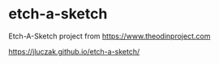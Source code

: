 # etch-a-sketch
Etch-A-Sketch project from https://www.theodinproject.com

https://jluczak.github.io/etch-a-sketch/
